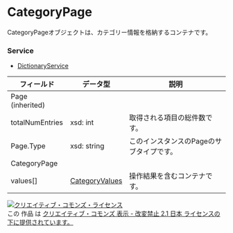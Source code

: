 # CategoryPage
CategoryPageオブジェクトは、カテゴリー情報を格納するコンテナです。
### Service
+ [DictionaryService](../services/DictionaryService.md)

| フィールド | データ型 | 説明 | 
|---|---|---|
| Page (inherited)|||
| totalNumEntries| xsd: int| 取得される項目の総件数です。 |
| Page.Type| xsd: string| このインスタンスのPageのサブタイプです。 |
| CategoryPage|||
| values[]| <a href="./CategoryValues.md">CategoryValues</a>| 操作結果を含むコンテナです。 |
<a rel="license" href="http://creativecommons.org/licenses/by-nd/2.1/jp/"><img alt="クリエイティブ・コモンズ・ライセンス" style="border-width:0" src="https://i.creativecommons.org/l/by-nd/2.1/jp/88x31.png" /></a><br />この 作品 は <a rel="license" href="http://creativecommons.org/licenses/by-nd/2.1/jp/">クリエイティブ・コモンズ 表示 - 改変禁止 2.1 日本 ライセンスの下に提供されています。</a>

